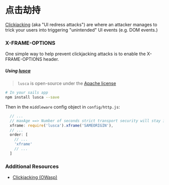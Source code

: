 # 点击劫持


[Clickjacking](https://www.owasp.org/index.php/Clickjacking) (aka "UI redress attacks") are where an attacker manages to trick your users into triggering "unintended" UI events (e.g. DOM events.)



### X-FRAME-OPTIONS

One simple way to help prevent clickjacking attacks is to enable the X-FRAME-OPTIONS header.

##### Using [lusca](https://github.com/krakenjs/lusca#luscaxframevalue)

> `lusca` is open-source under the [Apache license](https://github.com/krakenjs/lusca/blob/master/LICENSE.txt)

```sh
# In your sails app
npm install lusca --save
```

Then in the `middleware` config object in `config/http.js`:

```js
  // ...
  // maxAge ==> Number of seconds strict transport security will stay in effect.
  xframe: require('lusca').xframe('SAMEORIGIN'),
  // ...
  order: [
    // ...
    'xframe'
    // ...
  ]
```



### Additional Resources
+ [Clickjacking (OWasp)](https://www.owasp.org/index.php/Clickjacking)




<docmeta name="displayName" value="Clickjacking">
<docmeta name="tags" value="clickjacking,ui redress attack">
